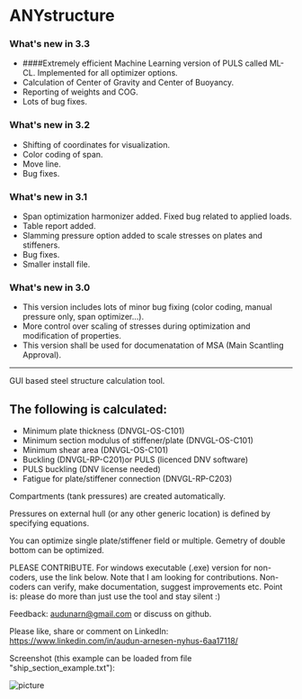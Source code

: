 # ANYstructure #
### What's new in 3.3 ###
* ####Extremely efficient Machine Learning version of PULS called ML-CL. Implemented for all optimizer options.
* Calculation of Center of Gravity and Center of Buoyancy.
* Reporting of weights and COG.
* Lots of bug fixes.
### What's new in 3.2 ###
* Shifting of coordinates for visualization.
* Color coding of span.
* Move line.
* Bug fixes.
### What's new in 3.1 ###
* Span optimization harmonizer added. Fixed bug related to applied loads.
* Table report added.
* Slamming pressure option added to scale stresses on plates and stiffeners.
* Bug fixes.
* Smaller install file.
### What's new in 3.0 ###
* This version includes lots of minor bug fixing (color coding, manual pressure only, span optimizer...).
* More control over scaling of stresses during optimization and modification of properties.
* This version shall be used for documenatation of MSA (Main Scantling Approval).

------------------------------------------------------------------------

GUI based steel structure calculation tool.
 
## The following is calculated: ##
* Minimum plate thickness (DNVGL-OS-C101)
* Minimum section modulus of stiffener/plate (DNVGL-OS-C101)
* Minimum shear area (DNVGL-OS-C101)
* Buckling (DNVGL-RP-C201)or PULS (licenced DNV software)
* PULS buckling (DNV license needed)
* Fatigue for plate/stiffener connection (DNVGL-RP-C203)

Compartments (tank pressures) are created automatically.

Pressures on external hull (or any other generic location) is defined by specifying equations.

You can optimize single plate/stiffener field or multiple. Gemetry of double bottom can be optimized.

PLEASE CONTRIBUTE. 
For windows executable (.exe) version for non-coders, use the link below.
Note that I am looking for contributions. Non-coders can verify, make documentation, suggest improvements etc. Point
is: please do more than just use the tool and stay silent :)

Feedback: audunarn@gmail.com or discuss on github.

Please like, share or comment on LinkedIn: https://www.linkedin.com/in/audun-arnesen-nyhus-6aa17118/

Screenshot (this example can be loaded from file "ship_section_example.txt"):

![picture](https://docs.google.com/uc?id=1HJeT50bNJTLJbcHTfRke4iySV8zNOAl_)